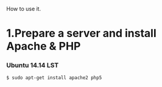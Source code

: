 

How to use it.

# 1.Prepare a server and install Apache & PHP

### Ubuntu 14.14 LST

```
$ sudo apt-get install apache2 php5
```


